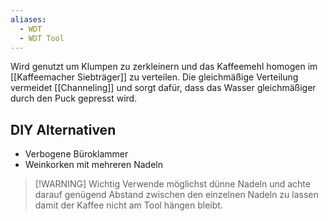 ```yaml
---
aliases:
  - WDT
  - WDT Tool
---
```

Wird genutzt um Klumpen zu zerkleinern und das Kaffeemehl homogen im [[Kaffeemacher Siebträger]] zu verteilen. Die gleichmäßige Verteilung vermeidet [[Channeling]] und sorgt dafür, dass das Wasser gleichmäßiger durch den Puck gepresst wird.

## DIY Alternativen

- Verbogene Büroklammer
- Weinkorken mit mehreren Nadeln

> [!WARNING] Wichtig
> Verwende möglichst dünne Nadeln und achte darauf genügend Abstand zwischen den einzelnen Nadeln zu lassen damit der Kaffee nicht am Tool hängen bleibt.

